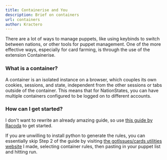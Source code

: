 ```yaml
---
title: Containerise and You
description: Brief on containers
url: containers
author: Kractero
---
```

There are a lot of ways to manage puppets, like using keybinds to switch between nations, or other tools for puppet management. One of the more effective ways, especially for card farming, is through the use of the extension Containerise.

### What is a container?
A container is an isolated instance on a browser, which couples its own cookies, sessions, and state, independent from the other sessions or tabs outside of the container. This means that for NationStates, you can have multiple containers configured to be logged on to different accounts.

### How can I get started?
I don't want to rewrite an already amazing guide, so use <a href="https://www.nationstates.net/page=dispatch/id=1383002" rel="noopener noreferrer" target="_blank">this guide by Racoda</a> to get started.

If you are unwilling to install python to generate the rules, you can essentially skip Step 2 of the guide by visiting <a href="https://kractero.github.io/gi-browser/" rel="noopener noreferrer" target="_blank">the gotIssues/cards utilities website</a> I made, selecting container rules, then pasting in your puppet list and hitting run.